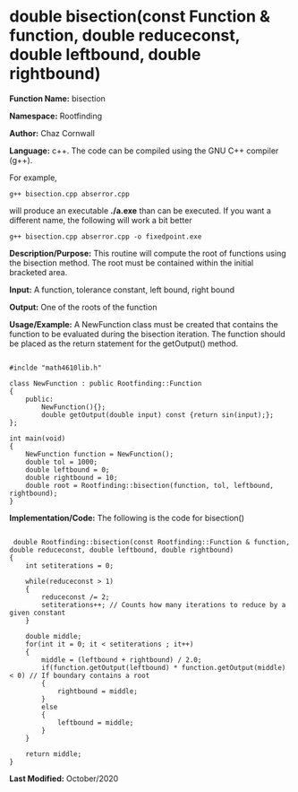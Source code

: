 # double bisection(const Function & function, double reduceconst, double leftbound, double rightbound)

**Function Name:**           bisection

**Namespace:**               Rootfinding

**Author:** Chaz Cornwall

**Language:** c++. The code can be compiled using the GNU C++ compiler (g++).

For example,

    g++ bisection.cpp abserror.cpp

will produce an executable **./a.exe** than can be executed. If you want a different name, the following will work a bit
better

    g++ bisection.cpp abserror.cpp -o fixedpoint.exe

**Description/Purpose:** This routine will compute the root of functions using the bisection method. The root must be contained within the initial bracketed area.

**Input:** A function, tolerance constant, left bound, right bound

**Output:** One of the roots of the function

**Usage/Example:** A NewFunction class must be created that contains the function to be evaluated during the bisection iteration. The function should be placed as the return
 statement for the getOutput() method.

<pre><code> 
#inclde "math4610lib.h" 

class NewFunction : public Rootfinding::Function
{
    public:
        NewFunction(){}; 
        double getOutput(double input) const {return sin(input);};
};

int main(void)
{
    NewFunction function = NewFunction();
    double tol = 1000;
    double leftbound = 0;
    double rightbound = 10;
    double root = Rootfinding::bisection(function, tol, leftbound, rightbound);
}
</pre></code>

**Implementation/Code:** The following is the code for bisection()

<pre><code>
 double Rootfinding::bisection(const Rootfinding::Function & function, double reduceconst, double leftbound, double rightbound)
{
    int setiterations = 0;

    while(reduceconst > 1) 
    {
        reduceconst /= 2;
        setiterations++; // Counts how many iterations to reduce by a given constant
    }

    double middle;
    for(int it = 0; it < setiterations ; it++)
    {
        middle = (leftbound + rightbound) / 2.0;
        if(function.getOutput(leftbound) * function.getOutput(middle) < 0) // If boundary contains a root
        {
            rightbound = middle;
        }
        else
        {
            leftbound = middle;
        }
    }

    return middle;
}
</pre></code>

**Last Modified:** October/2020
